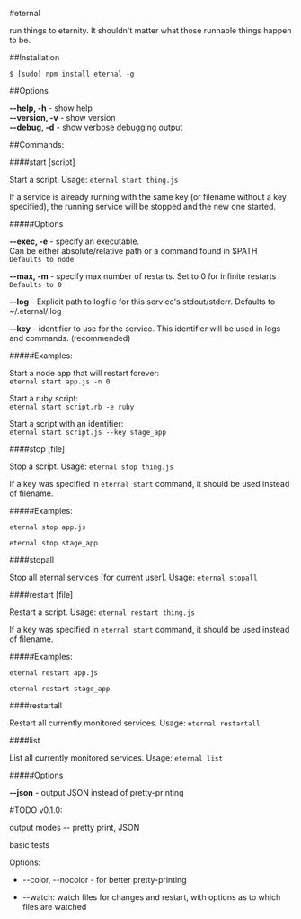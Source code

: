 #eternal

run things to eternity. It shouldn't matter what those runnable things happen to be.

##Installation

    $ [sudo] npm install eternal -g

##Options

**--help, -h** - show help  
**--version, -v** - show version  
**--debug, -d** - show verbose debugging output  

##Commands:

####start \[script\]

Start a script. Usage: `eternal start thing.js`

If a service is already running with the same key (or filename without a key specified), the running service will be stopped and the new one started.


#####Options

**--exec, -e** - specify an executable.  
Can be either absolute/relative path or a command found in $PATH  
`Defaults to node`

**--max, -m** - specify max number of restarts.
Set to 0 for infinite restarts  
`Defaults to 0`

**--log** - Explicit path to logfile for this service's stdout/stderr. Defaults to ~/.eternal/<KEY>.log

**--key** - identifier to use for the service. This identifier will be used in logs and commands. (recommended)

#####Examples:

Start a node app that will restart forever:  
`eternal start app.js -n 0`

Start a ruby script:  
`eternal start script.rb -e ruby`

Start a script with an identifier:  
`eternal start script.js --key stage_app`

####stop \[file\]

Stop a script. Usage: `eternal stop thing.js`

If a key was specified in `eternal start` command, it should be used instead of filename.

#####Examples:

`eternal stop app.js`

`eternal stop stage_app`


####stopall

Stop all eternal services \[for current user\]. Usage: `eternal stopall`


####restart \[file\]

Restart a script. Usage: `eternal restart thing.js`

If a key was specified in `eternal start` command, it should be used instead of filename.

#####Examples:

`eternal restart app.js`

`eternal restart stage_app`


####restartall

Restart all currently monitored services. Usage: `eternal restartall`

####list

List all currently monitored services. Usage: `eternal list`

#####Options

**--json** - output JSON instead of pretty-printing

#TODO v0.1.0:

output modes -- pretty print, JSON

basic tests

Options:
* --color, --nocolor - for better pretty-printing

* --watch: watch files for changes and restart, with options as to which files are watched
